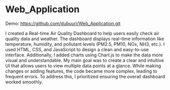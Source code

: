 # Web_Application

Demo: https://github.com/dubuuri/Web_Application.git

I created a Real-time Air Quality Dashboard to help users easily check air quality data and weather.
The dashboard displays real-time information like temperature, humidity, and pollutant levels (PM2.5, PM10, NOx, NH3, etc.). I used HTML, CSS, and JavaScript to design a clean and easy-to-use interface. Additionally, I added charts using Chart.js to make the data more visual and understandable.
My main goal was to create a clear and intuitive UI that allows users to view multiple data points at a glance. While making changes or adding features, the code became more complex, leading to frequent errors. To address this, I prioritized ensuring the overall dashboard worked smoothly.
